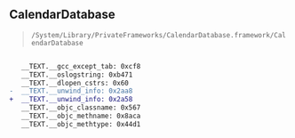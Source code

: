 ## CalendarDatabase

> `/System/Library/PrivateFrameworks/CalendarDatabase.framework/CalendarDatabase`

```diff

   __TEXT.__gcc_except_tab: 0xcf8
   __TEXT.__oslogstring: 0xb471
   __TEXT.__dlopen_cstrs: 0x60
-  __TEXT.__unwind_info: 0x2aa8
+  __TEXT.__unwind_info: 0x2a58
   __TEXT.__objc_classname: 0x567
   __TEXT.__objc_methname: 0x8aca
   __TEXT.__objc_methtype: 0x44d1

```
